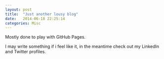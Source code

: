 ```yaml
---
layout: post
title:  "Just another lousy blog"
date:   2014-06-18 22:25:14
categories: Misc
---
```


Mostly done to play with GitHub Pages.

I may write something if i feel like it, in the meantime check out my LinkedIn and Twitter profiles.
